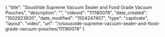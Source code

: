{
    "title": "SousVide Supreme Vacuum Sealer and Food Grade Vacuum Pouches",
    "description": "",
    "videoid": "111180078",
    "date_created": "1502923820",
    "date_modified": "1504247457",
    "type": "captivate",
    "layout": "video",
    "url": "\/v\/sousvide-supreme-vacuum-sealer-and-food-grade-vacuum-pouches\/111180078"
}